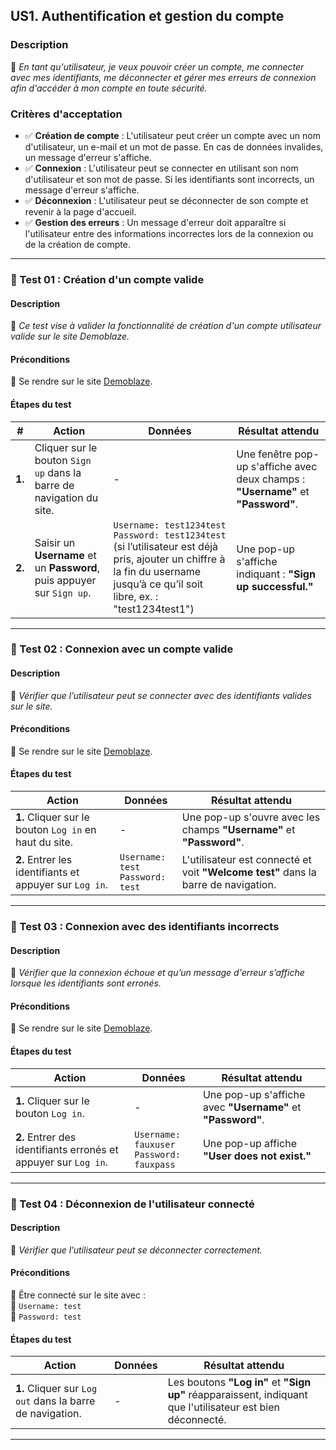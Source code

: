 ## **US1. Authentification et gestion du compte** 

### **Description**  
📌 *En tant qu'utilisateur, je veux pouvoir créer un compte, me connecter avec mes identifiants, me déconnecter et gérer mes erreurs de connexion afin d'accéder à mon compte en toute sécurité.*  

### **Critères d'acceptation**  
- ✅ **Création de compte** : L'utilisateur peut créer un compte avec un nom d'utilisateur, un e-mail et un mot de passe. En cas de données invalides, un message d'erreur s'affiche.  
- ✅ **Connexion** : L'utilisateur peut se connecter en utilisant son nom d'utilisateur et son mot de passe. Si les identifiants sont incorrects, un message d'erreur s'affiche.  
- ✅ **Déconnexion** : L'utilisateur peut se déconnecter de son compte et revenir à la page d'accueil.  
- ✅ **Gestion des erreurs** : Un message d'erreur doit apparaître si l'utilisateur entre des informations incorrectes lors de la connexion ou de la création de compte.  

---

### **🔹 Test 01 : Création d'un compte valide**  

#### **Description**  
🎯 *Ce test vise à valider la fonctionnalité de création d'un compte utilisateur valide sur le site Demoblaze.*  

#### **Préconditions**  
📍 Se rendre sur le site [Demoblaze](https://www.demoblaze.com).  

#### **Étapes du test**  

| **#** | **Action** | **Données** | **Résultat attendu** |
|-------|------------|-------------|----------------------|
| **1.** | Cliquer sur le bouton `Sign up` dans la barre de navigation du site. | - | Une fenêtre pop-up s'affiche avec deux champs : **"Username"** et **"Password"**. |
| **2.** | Saisir un **Username** et un **Password**, puis appuyer sur `Sign up`. | `Username: test1234test`<br>`Password: test1234test`<br>(si l’utilisateur est déjà pris, ajouter un chiffre à la fin du username jusqu’à ce qu’il soit libre, ex. : "test1234test1") | Une pop-up s'affiche indiquant : **"Sign up successful."** |

---

### **🔹 Test 02 : Connexion avec un compte valide**  

#### **Description**  
🎯 *Vérifier que l’utilisateur peut se connecter avec des identifiants valides sur le site.*  

#### **Préconditions**  
📍 Se rendre sur le site [Demoblaze](https://www.demoblaze.com).  

#### **Étapes du test**  
| **Action** | **Données** | **Résultat attendu** |
|------------|-------------|----------------------|
| **1.** Cliquer sur le bouton `Log in` en haut du site. | - | Une pop-up s'ouvre avec les champs **"Username"** et **"Password"**. |
| **2.** Entrer les identifiants et appuyer sur `Log in`. | `Username: test`<br>`Password: test` | L'utilisateur est connecté et voit **"Welcome test"** dans la barre de navigation. |

---

### **🔹 Test 03 : Connexion avec des identifiants incorrects**  

#### **Description**  
🎯 *Vérifier que la connexion échoue et qu’un message d'erreur s’affiche lorsque les identifiants sont erronés.*  

#### **Préconditions**  
📍 Se rendre sur le site [Demoblaze](https://www.demoblaze.com).  

#### **Étapes du test**  
| **Action** | **Données** | **Résultat attendu** |
|------------|-------------|----------------------|
| **1.** Cliquer sur le bouton `Log in`. | - | Une pop-up s'affiche avec **"Username"** et **"Password"**. |
| **2.** Entrer des identifiants erronés et appuyer sur `Log in`. | `Username: fauxuser`<br>`Password: fauxpass` | Une pop-up affiche **"User does not exist."** |

---

### **🔹 Test 04 : Déconnexion de l'utilisateur connecté**  

#### **Description**  
🎯 *Vérifier que l’utilisateur peut se déconnecter correctement.*  

#### **Préconditions**  
📍 Être connecté sur le site avec :  
🔑 `Username: test`  
🔑 `Password: test`  

#### **Étapes du test**  
| **Action** | **Données** | **Résultat attendu** |
|------------|-------------|----------------------|
| **1.** Cliquer sur `Log out` dans la barre de navigation. | - | Les boutons **"Log in"** et **"Sign up"** réapparaissent, indiquant que l'utilisateur est bien déconnecté. |

---



